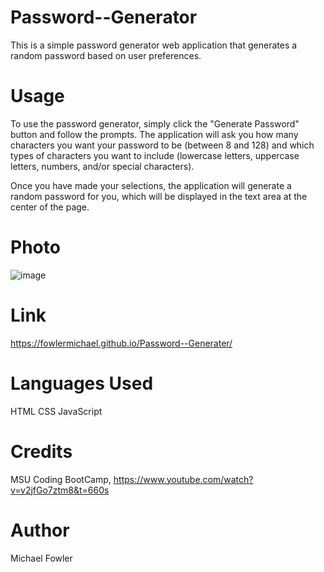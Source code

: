 # Password--Generator
This is a simple password generator web application that generates a random password based on user preferences.

# Usage
To use the password generator, simply click the "Generate Password" button and follow the prompts. The application will ask you how many characters you want your password to be (between 8 and 128) and which types of characters you want to include (lowercase letters, uppercase letters, numbers, and/or special characters).

Once you have made your selections, the application will generate a random password for you, which will be displayed in the text area at the center of the page.

# Photo
![image](https://user-images.githubusercontent.com/123891461/233112356-f2003770-00aa-4540-976b-72a0fab73534.png)


# Link 
https://fowlermichael.github.io/Password--Generater/

# Languages Used
HTML
CSS
JavaScript

# Credits
MSU Coding BootCamp, https://www.youtube.com/watch?v=v2jfGo7ztm8&t=660s

# Author
Michael Fowler
